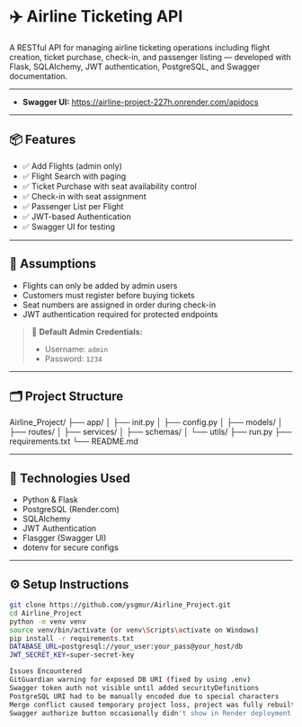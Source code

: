 # ✈️ Airline Ticketing API

A RESTful API for managing airline ticketing operations including flight creation, ticket purchase, check-in, and passenger listing — developed with Flask, SQLAlchemy, JWT authentication, PostgreSQL, and Swagger documentation.

---

- **Swagger UI:**  https://airline-project-227h.onrender.com/apidocs
---

## 📦 Features

- ✅ Add Flights (admin only)
- ✅ Flight Search with paging
- ✅ Ticket Purchase with seat availability control
- ✅ Check-in with seat assignment
- ✅ Passenger List per Flight
- ✅ JWT-based Authentication
- ✅ Swagger UI for testing

---

## 🧠 Assumptions

- Flights can only be added by admin users
- Customers must register before buying tickets
- Seat numbers are assigned in order during check-in
- JWT authentication required for protected endpoints

> 🔐 **Default Admin Credentials:**
> - Username: `admin`
> - Password: `1234`

---

## 🗂️ Project Structure
Airline_Project/ ├── app/ │ ├── init.py │ ├── config.py │ ├── models/ │ ├── routes/ │ ├── services/ │ ├── schemas/ │ └── utils/ ├── run.py ├── requirements.txt └── README.md

---

## 🧪 Technologies Used

- Python & Flask
- PostgreSQL (Render.com)
- SQLAlchemy
- JWT Authentication
- Flasgger (Swagger UI)
- dotenv for secure configs

---

## ⚙️ Setup Instructions

```bash
git clone https://github.com/ysgmur/Airline_Project.git
cd Airline_Project
python -m venv venv
source venv/bin/activate (or venv\Scripts\activate on Windows)
pip install -r requirements.txt
DATABASE_URL=postgresql://your_user:your_pass@your_host/db
JWT_SECRET_KEY=super-secret-key

Issues Encountered
GitGuardian warning for exposed DB URI (fixed by using .env)
Swagger token auth not visible until added securityDefinitions
PostgreSQL URI had to be manually encoded due to special characters
Merge conflict caused temporary project loss, project was fully rebuilt.
Swagger authorize button occasionally didn't show in Render deployment.




